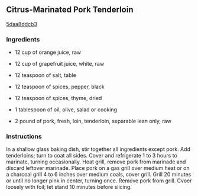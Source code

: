 ## Citrus-Marinated Pork Tenderloin

[5daa8ddcb3](http://www.food.com/recipe/citrus-marinated-pork-tenderloin-442059)

### Ingredients

 - 12 cup of orange juice, raw

 - 12 cup of grapefruit juice, white, raw

 - 12 teaspoon of salt, table

 - 12 teaspoon of spices, pepper, black

 - 12 teaspoon of spices, thyme, dried

 - 1 tablespoon of oil, olive, salad or cooking

 - 2 pound of pork, fresh, loin, tenderloin, separable lean only, raw

### Instructions

In a shallow glass baking dish, stir together all ingredients except pork. Add tenderloins; turn to coat all sides. Cover and refrigerate 1 to 3 hours to marinate, turning occasionally. Heat grill, remove pork from marinade and discard leftover marinade. Place pork on a gas grill over medium heat or on a charcoal grill 4 to 6 inches over medium coals, cover grill. Grill 20 minutes or until no longer pink in center, turning once. Remove pork from grill. Cvoer loosely with foil; let stand 10 minutes before slicing.